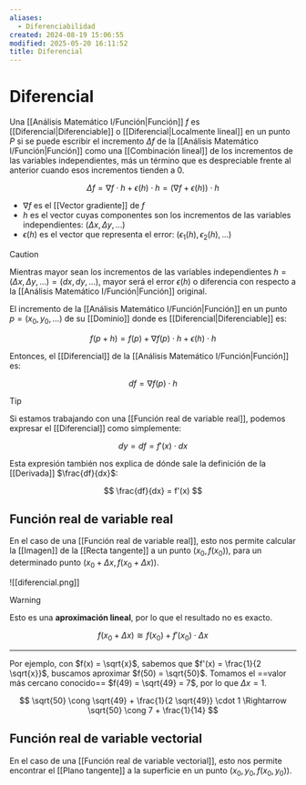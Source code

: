 ```yaml
---
aliases:
  - Diferenciabilidad
created: 2024-08-19 15:06:55
modified: 2025-05-20 16:11:52
title: Diferencial
---
```


# Diferencial

Una [[Análisis Matemático I/Función|Función]] $f$ es [[Diferencial|Diferenciable]] o [[Diferencial|Localmente lineal]] en un punto $P$ si se puede escribir el incremento $\Delta f$ de la [[Análisis Matemático I/Función|Función]] como una [[Combinación lineal]] de los incrementos de las variables independientes, más un término que es despreciable frente al anterior cuando esos incrementos tienden a $0$.

$$
\Delta f =
\nabla f \cdot h + \epsilon(h) \cdot h =
\left( \nabla f + \epsilon(h) \right) \cdot h
$$

- $\nabla f$ es el [[Vector gradiente]] de $f$
- $h$ es el vector cuyas componentes son los incrementos de las variables independientes: $(\Delta x, \Delta y, \dots)$
- $\epsilon(h)$ es el vector que representa el error: $(\epsilon_1 (h), \epsilon_2 (h), \dots)$

> [!caution]
> Mientras mayor sean los incrementos de las variables independientes $h = (\Delta x, \Delta y, \dots) = (dx, dy, \dots)$, mayor será el error $\epsilon(h)$ o diferencia con respecto a la [[Análisis Matemático I/Función|Función]] original.

El incremento de la [[Análisis Matemático I/Función|Función]] en un punto $p = (x_0, y_0, \dots)$ de su [[Dominio]] donde es [[Diferencial|Diferenciable]] es:

$$
f(p + h) = f(p) + \nabla f(p) \cdot h + \epsilon(h) \cdot h
$$

Entonces, el [[Diferencial]] de la [[Análisis Matemático I/Función|Función]] es:

$$
df = \nabla f(p) \cdot h
$$

> [!tip]
> Si estamos trabajando con una [[Función real de variable real]], podemos expresar el [[Diferencial]] como simplemente:
>
> $$
> dy = df = f'(x) \cdot dx
> $$
>
> Esta expresión también nos explica de dónde sale la definición de la [[Derivada]] $\frac{df}{dx}$:
>
> $$
> \frac{df}{dx} = f'(x)
> $$

## Función real de variable real

En el caso de una [[Función real de variable real]], esto nos permite calcular la [[Imagen]] de la [[Recta tangente]] a un punto $\left( x_0, f(x_0) \right)$, para un determinado punto $\left( x_0 + \Delta x, f(x_0 + \Delta x) \right)$.

![[diferencial.png]]

> [!warning]
> Esto es una **aproximación lineal**, por lo que el resultado no es exacto.
>
> $$f(x_0 + \Delta x) \cong f(x_0) + f'(x_0) \cdot \Delta x$$

---

Por ejemplo, con $f(x) = \sqrt{x}$, sabemos que $f'(x) = \frac{1}{2 \sqrt{x}}$, buscamos aproximar $f(50) = \sqrt{50}$. Tomamos el ==valor más cercano conocido== $f(49) = \sqrt{49} = 7$, por lo que $\Delta x = 1$.

$$
\sqrt{50} \cong \sqrt{49} + \frac{1}{2 \sqrt{49}} \cdot 1 \Rightarrow
\sqrt{50} \cong 7 + \frac{1}{14}
$$

## Función real de variable vectorial

En el caso de una [[Función real de variable vectorial]], esto nos permite encontrar el [[Plano tangente]] a la superficie en un punto $\left( x_0, y_0, f(x_0, y_0) \right)$.
